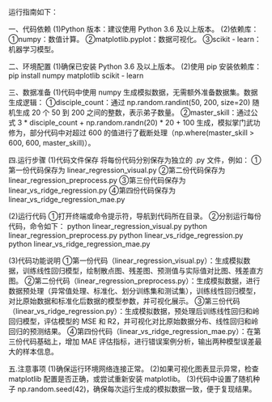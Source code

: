 运行指南如下：

一、代码依赖
(1)Python 版本：建议使用 Python 3.6 及以上版本。
(2)依赖库：
①numpy：数值计算。
②matplotlib.pyplot：数据可视化。
③scikit - learn：机器学习模型。


二、环境配置
(1)确保已安装 Python 3.6 及以上版本。
(2)使用 pip 安装依赖库：pip install numpy matplotlib scikit - learn


三、数据准备
(1)代码中使用 numpy 生成模拟数据，无需额外准备数据集。数据生成逻辑：
①disciple_count：通过 np.random.randint(50, 200, size=20) 随机生成 20 个 50 到 200 之间的整数，表示弟子数量。
②master_skill：通过公式 3 * disciple_count + np.random.randn(20) * 20 + 100 生成，模拟掌门武功修为，部分代码中对超过 600 的值进行了截断处理（np.where(master_skill > 600, 600, master_skill)）。


四.运行步骤
(1)代码文件保存
将每份代码分别保存为独立的 .py 文件，例如：
①第一份代码保存为 linear_regression_visual.py
②第二份代码保存为 linear_regression_preprocess.py
③第三份代码保存为 linear_vs_ridge_regression.py
④第四份代码保存为 linear_vs_ridge_regression_mae.py

(2)运行代码
①打开终端或命令提示符，导航到代码所在目录。
②分别运行每份代码，命令如下：
python linear_regression_visual.py
python linear_regression_preprocess.py
python linear_vs_ridge_regression.py
python linear_vs_ridge_regression_mae.py

(3)代码功能说明
①第一份代码（linear_regression_visual.py）：生成模拟数据，训练线性回归模型，绘制散点图、残差图、预测值与实际值对比图、残差直方图。
②第二份代码（linear_regression_preprocess.py）：生成模拟数据，进行数据预处理（异常值处理、标准化、划分训练集和测试集），训练线性回归模型，对比原始数据和标准化后数据的模型参数，并可视化展示。
③第三份代码（linear_vs_ridge_regression.py）：生成模拟数据，预处理后训练线性回归和岭回归模型，评估模型的 MSE 和 R2，并可视化对比原始数据分布、线性回归和岭回归的预测结果。
④第四份代码（linear_vs_ridge_regression_mae.py）：在第三份代码基础上，增加 MAE 评估指标，进行错误案例分析，输出两种模型误差最大的样本信息。


五.注意事项
(1)确保运行环境网络连接正常。
(2)如果可视化图表显示异常，检查 matplotlib 配置是否正确，或尝试重新安装 matplotlib。
(3)代码中设置了随机种子 np.random.seed(42)，确保每次运行生成的模拟数据一致，便于复现结果。
